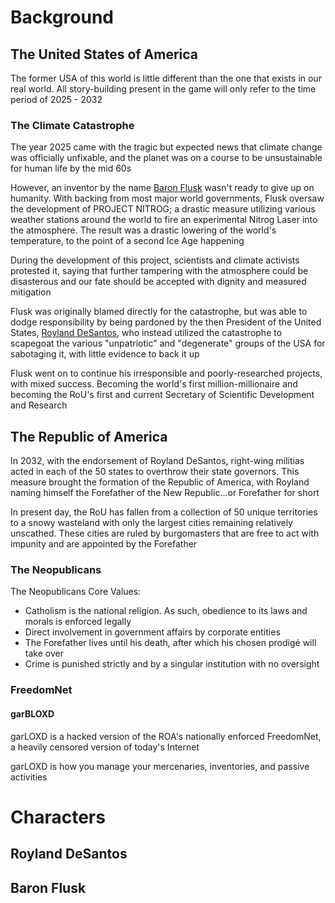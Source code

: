 # Background

## The United States of America

The former USA of this world is little different than the one that exists in our real world. All story-building present in the game will only refer to the time period of 2025 - 2032

### The Climate Catastrophe

The year 2025 came with the tragic but expected news that climate change was officially unfixable, and the planet was on a course to be unsustainable for human life by the mid 60s

However, an inventor by the name [Baron Flusk](#baron-flusk) wasn't ready to give up on humanity. With backing from most major world governments, Flusk oversaw the development of PROJECT NITROG; a drastic measure utilizing various weather stations around the world to fire an experimental Nitrog Laser into the atmosphere. The result was a drastic lowering of the world's temperature, to the point of a second Ice Age happening

During the development of this project, scientists and climate activists protested it, saying that further tampering with the atmosphere could be disasterous and our fate should be accepted with dignity and measured mitigation

Flusk was originally blamed directly for the catastrophe, but was able to dodge responsibility by being pardoned by the then President of the United States, [Royland DeSantos](#royland-desantos), who instead utilized the catastrophe to scapegoat the various "unpatriotic" and "degenerate" groups of the USA for sabotaging it, with little evidence to back it up

Flusk went on to continue his irresponsible and poorly-researched projects, with mixed success. Becoming the world's first million-millionaire and becoming the RoU's first and current Secretary of Scientific Development and Research

## The Republic of America

In 2032, with the endorsement of Royland DeSantos, right-wing militias acted in each of the 50 states to overthrow their state governors. This measure brought the formation of the Republic of America, with Royland naming himself the Forefather of the New Republic...or Forefather for short

In present day, the RoU has fallen from a collection of 50 unique territories to a snowy wasteland with only the largest cities remaining relatively unscathed. These cities are ruled by burgomasters that are free to act with impunity and are appointed by the Forefather

### The Neopublicans

The Neopublicans Core Values:

* Catholism is the national religion. As such, obedience to its laws and morals is enforced legally
* Direct involvement in government affairs by corporate entities
* The Forefather lives until his death, after which his chosen prodigé will take over
* Crime is punished strictly and by a singular institution with no oversight

### FreedomNet

#### garBLOXD

garLOXD is a hacked version of the ROA's nationally enforced FreedomNet, a heavily censored version of today's Internet

garLOXD is how you manage your mercenaries, inventories, and passive activities

# Characters

## Royland DeSantos

## Baron Flusk